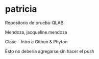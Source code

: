 # patricia
Repositorio de prueba-QLAB

Mendoza, jacqueline.mendoza

Clase - Intro a Githun & Phyton

Esto no debería agregarse sin hacer el push